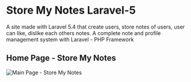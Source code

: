 # Store My Notes Laravel-5
A site made with Laravel 5.4 that create users, store notes of users, user can like, dislike each others notes. A complete note and profile management system with Laravel - PHP Framework

## Home Page - Store My Notes
![Main Page - Store My Notes][main-image]



[main-image]: https://image.ibb.co/hYN1hb/Main_Page.jpg "Store My Notes - Main Page Screenshot"
